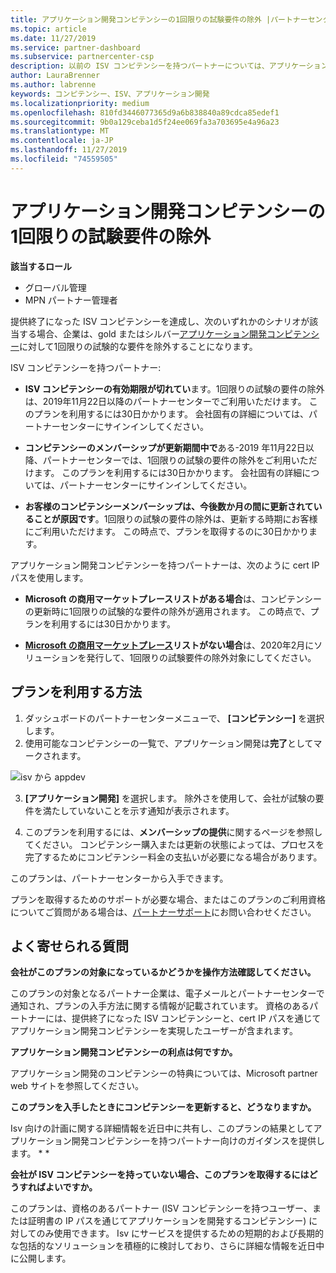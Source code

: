 ```yaml
---
title: アプリケーション開発コンピテンシーの1回限りの試験要件の除外 |パートナーセンター
ms.topic: article
ms.date: 11/27/2019
ms.service: partner-dashboard
ms.subservice: partnercenter-csp
description: 以前の ISV コンピテンシーを持つパートナーについては、アプリケーション開発コンピテンシーのために1回限りの試験的な要件を取得する方法について説明します。
author: LauraBrenner
ms.author: labrenne
keywords: コンピテンシー、ISV、アプリケーション開発
ms.localizationpriority: medium
ms.openlocfilehash: 810fd3446077365d9a6b838840a89cdca85edef1
ms.sourcegitcommit: 9b0a129ceba1d5f24ee069fa3a703695e4a96a23
ms.translationtype: MT
ms.contentlocale: ja-JP
ms.lasthandoff: 11/27/2019
ms.locfileid: "74559505"
---
```

# <a name="one-time-exam-requirements-exemption-for-the-application-development-competency"></a>アプリケーション開発コンピテンシーの1回限りの試験要件の除外

**該当するロール**

- グローバル管理
- MPN パートナー管理者

提供終了になった ISV コンピテンシーを達成し、次のいずれかのシナリオが該当する場合、企業は、gold またはシルバー[アプリケーション開発コンピテンシー](https://partner.microsoft.com/membership/application-development-competency)に対して1回限りの試験的な要件を除外することになります。 

ISV コンピテンシーを持つパートナー:

- **ISV コンピテンシーの有効期限が切れてい**ます。1回限りの試験の要件の除外は、2019年11月22日以降のパートナーセンターでご利用いただけます。 このプランを利用するには30日かかります。 会社固有の詳細については、パートナーセンターにサインインしてください。

- **コンピテンシーのメンバーシップが更新期間中で**ある-2019 年11月22日以降、パートナーセンターでは、1回限りの試験の要件の除外をご利用いただけます。 このプランを利用するには30日かかります。 会社固有の詳細については、パートナーセンターにサインインしてください。

- **お客様のコンピテンシーメンバーシップは、今後数か月の間に更新されていることが原因です**。1回限りの試験の要件の除外は、更新する時期にお客様にご利用いただけます。 この時点で、プランを取得するのに30日かかります。

アプリケーション開発コンピテンシーを持つパートナーは、次のように cert IP パスを使用します。

- **Microsoft の商用マーケットプレースリストがある場合**は、コンピテンシーの更新時に1回限りの試験的な要件の除外が適用されます。 この時点で、プランを利用するには30日かかります。

- **[Microsoft の商用マーケットプレース](https://azure.microsoft.com/overview/commercial-marketplace/)リストがない場合**は、2020年2月にソリューションを発行して、1回限りの試験要件の除外対象にしてください。

## <a name="how-to-take-advantage-of-your-offer"></a>プランを利用する方法

1. ダッシュボードのパートナーセンターメニューで、 **[コンピテンシー]** を選択します。
2. 使用可能なコンピテンシーの一覧で、アプリケーション開発は**完了**としてマークされます。

![isv から appdev](images/appdev.png)

3. **[アプリケーション開発]** を選択します。 除外さを使用して、会社が試験の要件を満たしていないことを示す通知が表示されます。 

4. このプランを利用するには、**メンバーシップの提供**に関するページを参照してください。 コンピテンシー購入または更新の状態によっては、プロセスを完了するためにコンピテンシー料金の支払いが必要になる場合があります。 

このプランは、パートナーセンターから入手できます。

プランを取得するためのサポートが必要な場合、またはこのプランのご利用資格についてご質問がある場合は、[パートナーサポート](https://partner.microsoft.com/Support)にお問い合わせください。 

## <a name="frequently-asked-questions"></a>よく寄せられる質問

**会社がこのプランの対象になっているかどうかを操作方法確認してください。**

このプランの対象となるパートナー企業は、電子メールとパートナーセンターで通知され、プランの入手方法に関する情報が記載されています。 資格のあるパートナーには、提供終了になった ISV コンピテンシーと、cert IP パスを通じてアプリケーション開発コンピテンシーを実現したユーザーが含まれます。 

**アプリケーション開発コンピテンシーの利点は何ですか。**

アプリケーション開発のコンピテンシーの特典については、Microsoft partner web サイトを参照してください。 

**このプランを入手したときにコンピテンシーを更新すると、どうなりますか。** 

Isv 向けの計画に関する詳細情報を近日中に共有し、このプランの結果としてアプリケーション開発コンピテンシーを持つパートナー向けのガイダンスを提供します。 * *  

**会社が ISV コンピテンシーを持っていない場合、このプランを取得するにはどうすればよいですか。**

このプランは、資格のあるパートナー (ISV コンピテンシーを持つユーザー、または証明書の IP パスを通じてアプリケーションを開発するコンピテンシー) に対してのみ使用できます。 Isv にサービスを提供するための短期的および長期的な包括的なソリューションを積極的に検討しており、さらに詳細な情報を近日中に公開します。 


